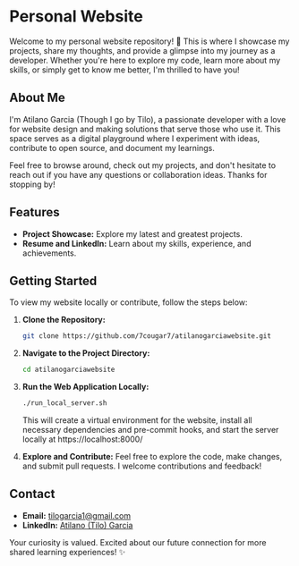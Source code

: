 # Personal Website

Welcome to my personal website repository! 🚀 This is where I showcase my projects, share my thoughts, and provide a glimpse into my journey as a developer. Whether you're here to explore my code, learn more about my skills, or simply get to know me better, I'm thrilled to have you!

## About Me

I'm Atilano Garcia (Though I go by Tilo), a passionate developer with a love for website design and making solutions that serve those who use it. This space serves as a digital playground where I experiment with ideas, contribute to open source, and document my learnings.

Feel free to browse around, check out my projects, and don't hesitate to reach out if you have any questions or collaboration ideas. Thanks for stopping by!

## Features

- **Project Showcase:** Explore my latest and greatest projects.
- **Resume and LinkedIn:** Learn about my skills, experience, and achievements.

## Getting Started

To view my website locally or contribute, follow the steps below:

1. **Clone the Repository:**
   ```bash
   git clone https://github.com/7cougar7/atilanogarciawebsite.git
   ```

2. **Navigate to the Project Directory:**
   ```bash
   cd atilanogarciawebsite
   ```

3. **Run the Web Application Locally:**
     ```bash
     ./run_local_server.sh
     ```
     This will create a virtual environment for the website, install all necessary dependencies and pre-commit hooks, and start the server locally at https://localhost:8000/

4. **Explore and Contribute:**
   Feel free to explore the code, make changes, and submit pull requests. I welcome contributions and feedback!

## Contact

- **Email:** tilogarcia1@gmail.com
- **LinkedIn:** [Atilano (Tilo) Garcia](https://www.atilanogarcia.com/linkedin)

Your curiosity is valued. Excited about our future connection for more shared learning experiences! ✨
